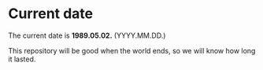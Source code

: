 # Current date

The current date is **1989.05.02.** (YYYY.MM.DD.)

This repository will be good when the world ends, so we will know how long it lasted.